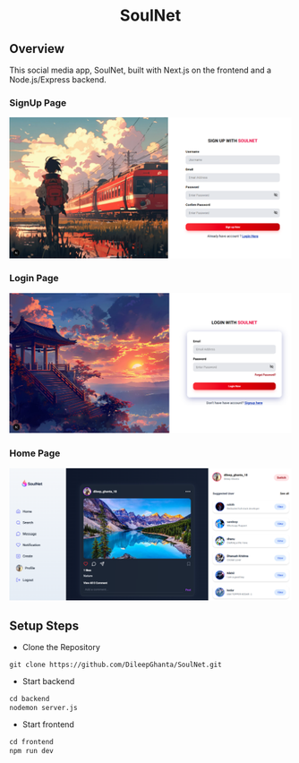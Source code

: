 
<h1 align="center">SoulNet</h1>

## Overview
This social media app, SoulNet, built with Next.js on the frontend and a Node.js/Express backend.

### SignUp Page
![image](./UI/SignUp.png) 

### Login Page
![image](./UI/Login.png) 

### Home Page
![image](./UI/Home.png) 

## Setup Steps

- Clone the Repository

```
git clone https://github.com/DileepGhanta/SoulNet.git
```

- Start backend
```
cd backend
nodemon server.js
```

- Start frontend
```
cd frontend
npm run dev
```

